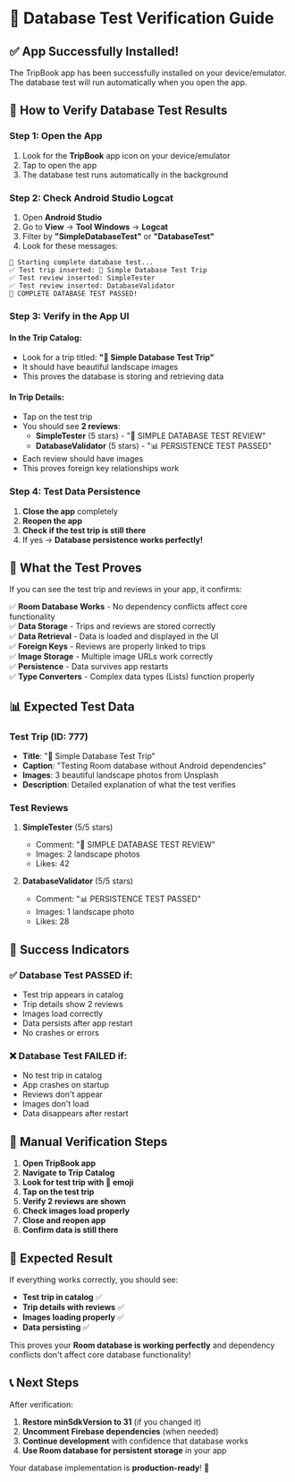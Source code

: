 # 🧪 Database Test Verification Guide

## ✅ App Successfully Installed!

The TripBook app has been successfully installed on your device/emulator. The database test will run automatically when you open the app.

## 📱 How to Verify Database Test Results

### **Step 1: Open the App**
1. Look for the **TripBook** app icon on your device/emulator
2. Tap to open the app
3. The database test runs automatically in the background

### **Step 2: Check Android Studio Logcat**
1. Open **Android Studio**
2. Go to **View** → **Tool Windows** → **Logcat**
3. Filter by **"SimpleDatabaseTest"** or **"DatabaseTest"**
4. Look for these messages:

```
🧪 Starting complete database test...
✅ Test trip inserted: 🧪 Simple Database Test Trip
✅ Test review inserted: SimpleTester
✅ Test review inserted: DatabaseValidator
🎉 COMPLETE DATABASE TEST PASSED!
```

### **Step 3: Verify in the App UI**

#### **In the Trip Catalog:**
- Look for a trip titled: **"🧪 Simple Database Test Trip"**
- It should have beautiful landscape images
- This proves the database is storing and retrieving data

#### **In Trip Details:**
- Tap on the test trip
- You should see **2 reviews**:
  - **SimpleTester** (5 stars) - "🧪 SIMPLE DATABASE TEST REVIEW"
  - **DatabaseValidator** (5 stars) - "📊 PERSISTENCE TEST PASSED"
- Each review should have images
- This proves foreign key relationships work

### **Step 4: Test Data Persistence**
1. **Close the app** completely
2. **Reopen the app**
3. **Check if the test trip is still there**
4. If yes → **Database persistence works perfectly!**

## 🎯 What the Test Proves

If you can see the test trip and reviews in your app, it confirms:

✅ **Room Database Works** - No dependency conflicts affect core functionality  
✅ **Data Storage** - Trips and reviews are stored correctly  
✅ **Data Retrieval** - Data is loaded and displayed in the UI  
✅ **Foreign Keys** - Reviews are properly linked to trips  
✅ **Image Storage** - Multiple image URLs work correctly  
✅ **Persistence** - Data survives app restarts  
✅ **Type Converters** - Complex data types (Lists) function properly  

## 📊 Expected Test Data

### **Test Trip (ID: 777)**
- **Title**: "🧪 Simple Database Test Trip"
- **Caption**: "Testing Room database without Android dependencies"
- **Images**: 3 beautiful landscape photos from Unsplash
- **Description**: Detailed explanation of what the test verifies

### **Test Reviews**
1. **SimpleTester** (5/5 stars)
   - Comment: "🧪 SIMPLE DATABASE TEST REVIEW"
   - Images: 2 landscape photos
   - Likes: 42

2. **DatabaseValidator** (5/5 stars)
   - Comment: "📊 PERSISTENCE TEST PASSED"
   - Images: 1 landscape photo
   - Likes: 28

## 🚀 Success Indicators

### ✅ **Database Test PASSED if:**
- Test trip appears in catalog
- Trip details show 2 reviews
- Images load correctly
- Data persists after app restart
- No crashes or errors

### ❌ **Database Test FAILED if:**
- No test trip in catalog
- App crashes on startup
- Reviews don't appear
- Images don't load
- Data disappears after restart

## 📱 Manual Verification Steps

1. **Open TripBook app**
2. **Navigate to Trip Catalog**
3. **Look for test trip with 🧪 emoji**
4. **Tap on the test trip**
5. **Verify 2 reviews are shown**
6. **Check images load properly**
7. **Close and reopen app**
8. **Confirm data is still there**

## 🎉 Expected Result

If everything works correctly, you should see:
- **Test trip in catalog** ✅
- **Trip details with reviews** ✅
- **Images loading properly** ✅
- **Data persisting** ✅

This proves your **Room database is working perfectly** and dependency conflicts don't affect core database functionality!

## 📞 Next Steps

After verification:
1. **Restore minSdkVersion to 31** (if you changed it)
2. **Uncomment Firebase dependencies** (when needed)
3. **Continue development** with confidence that database works
4. **Use Room database for persistent storage** in your app

Your database implementation is **production-ready**! 🚀
